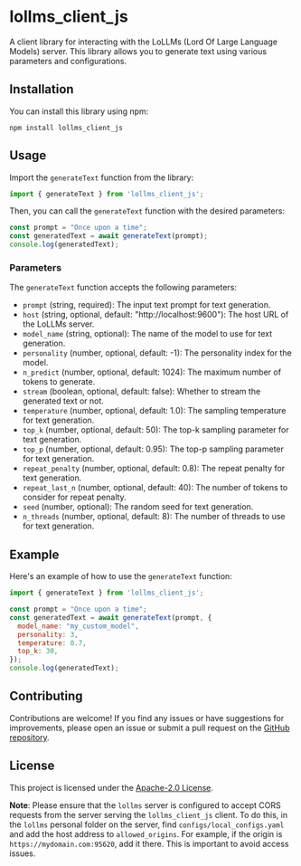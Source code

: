 # lollms_client_js

A client library for interacting with the LoLLMs (Lord Of Large Language Models) server. This library allows you to generate text using various parameters and configurations.

## Installation

You can install this library using npm:

```
npm install lollms_client_js
```

## Usage

Import the `generateText` function from the library:

```javascript
import { generateText } from 'lollms_client_js';
```

Then, you can call the `generateText` function with the desired parameters:

```javascript
const prompt = "Once upon a time";
const generatedText = await generateText(prompt);
console.log(generatedText);
```

### Parameters

The `generateText` function accepts the following parameters:

- `prompt` (string, required): The input text prompt for text generation.
- `host` (string, optional, default: "http://localhost:9600"): The host URL of the LoLLMs server.
- `model_name` (string, optional): The name of the model to use for text generation.
- `personality` (number, optional, default: -1): The personality index for the model.
- `n_predict` (number, optional, default: 1024): The maximum number of tokens to generate.
- `stream` (boolean, optional, default: false): Whether to stream the generated text or not.
- `temperature` (number, optional, default: 1.0): The sampling temperature for text generation.
- `top_k` (number, optional, default: 50): The top-k sampling parameter for text generation.
- `top_p` (number, optional, default: 0.95): The top-p sampling parameter for text generation.
- `repeat_penalty` (number, optional, default: 0.8): The repeat penalty for text generation.
- `repeat_last_n` (number, optional, default: 40): The number of tokens to consider for repeat penalty.
- `seed` (number, optional): The random seed for text generation.
- `n_threads` (number, optional, default: 8): The number of threads to use for text generation.

## Example

Here's an example of how to use the `generateText` function:

```javascript
import { generateText } from 'lollms_client_js';

const prompt = "Once upon a time";
const generatedText = await generateText(prompt, {
  model_name: "my_custom_model",
  personality: 3,
  temperature: 0.7,
  top_k: 30,
});
console.log(generatedText);
```

## Contributing

Contributions are welcome! If you find any issues or have suggestions for improvements, please open an issue or submit a pull request on the [GitHub repository](https://github.com/ParisNeo/lollms_client_js).

## License

This project is licensed under the [Apache-2.0 License](LICENSE).

**Note**: Please ensure that the `lollms` server is configured to accept CORS requests from the server serving the `lollms_client_js` client. To do this, in the `lollms` personal folder on the server, find `configs/local_configs.yaml` and add the host address to `allowed_origins`. For example, if the origin is `https://mydomain.com:95620`, add it there. This is important to avoid access issues.
